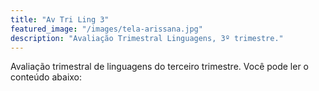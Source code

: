 ```yaml
---
title: "Av Tri Ling 3"
featured_image: "/images/tela-arissana.jpg"
description: "Avaliação Trimestral Linguagens, 3º trimestre."
---
```

Avaliação trimestral de linguagens do terceiro trimestre. Você pode ler o conteúdo abaixo:
